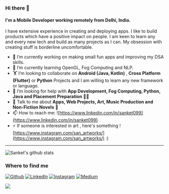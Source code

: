 ### Hi there 👋

<!--
**sanket099/sanket099** is a ✨ _special_ ✨ repository because its `README.md` (this file) appears on your GitHub profile.

Here are some ideas to get you started:

- 🔭 I’m currently working on ...
- 🌱 I’m currently learning ...
- 👯 I’m looking to collaborate on ...
- 🤔 I’m looking for help with ...
- 💬 Ask me about ...
- 📫 How to reach me: ...
- 😄 Pronouns: ...
- ⚡ Fun fact: ...
-->

#### I'm a Mobile Developer working remotely from Delhi, India. 
 I have extensive experience in creating and deploying apps. I like to build products which have a positive impact on people. I am keen to learn any and every new tech and build as many projects as I can. My obsession with creating stuff is borderline uncomfortable.


- 🔭 I’m currently working on making small fun apps and  improving my DSA skills.
- 🌱 I’m currently learning OpenGL, Fog Computing and NLP.
- 🏋️‍ I’m looking to collaborate on **Android (Java, Kotlin)** , **Cross Platform (Flutter)** or **Python** Projects and I am willing to learn any new framework or language.
- 🤔 I’m looking for help with **App Development, Fog Computing, Python, Java and Placement Preparation** 👨‍💻
- 💬 Talk to me about **Apps, Web Projects, Art, Music Production and Non-Fiction Novels** 🌃
- 📫 How to reach me: ![https://www.linkedin.com/in/sanket099](https://www.linkedin.com/in/sanket099)
- ⚡ If someone is interested in art , here's something ![https://www.instagram.com/san_artworks/](https://www.instagram.com/san_artworks/) :)

<hr>

![Sanket's github stats](https://github-readme-stats.vercel.app/api?username=sanket099&count_private=true)
<h3>Where to find me</h3>
<p><a href="https://github.com/sanket099" target="_blank"><img alt="Github" src="https://img.shields.io/badge/GitHub-%2312100E.svg?&style=for-the-badge&logo=Github&logoColor=white" /></a> <a href="https://www.linkedin.com/in/sanket099" target="_blank"><img alt="LinkedIn" src="https://img.shields.io/badge/linkedin-%230077B5.svg?&style=for-the-badge&logo=linkedin&logoColor=white" /></a> <a href="https://instagram.com/san_artworks" target="_blank"><img alt="Instagram" src="https://img.shields.io/badge/instagram-%2312100E.svg?&style=for-the-badge&logo=instagram&logoColor=white" /></a> <a href = "https://sinhasanket099.medium.com/" target="_blank"><img alt="Medium" src="https://img.shields.io/badge/medium-%230077B5.svg?&style=for-the-badge&logo=medium&logoColor=white"></a>
</p>


![](https://komarev.com/ghpvc/?username=sanket099&color=green&style=flat)
